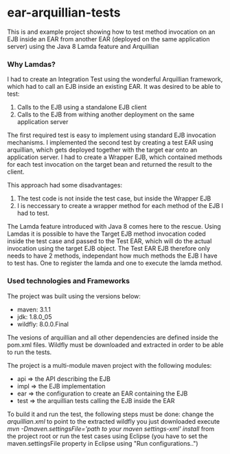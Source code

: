 ear-arquillian-tests
====================

This is and example project showing how to test method invocation on an EJB inside an EAR from another EAR (deployed on the same application server) using the Java 8 Lamda feature and Arquillian

### Why Lamdas? ###

I had to create an Integration Test using the wonderful Arquillian framework, which had to call an EJB inside an existing EAR. It was desired to be able to test:

1. Calls to the EJB using a standalone EJB client
2. Calls to the EJB from withing another deployment on the same application server

The first required test is easy to implement using standard EJB invocation mechanisms. I implemented the second test by creating a test EAR using arquillian, which gets deployed together with the target ear onto an application server. I had to create a Wrapper EJB, which contained methods for each test invocation on the target bean and returned the result to the client. 

This approach had some disadvantages:
1. The test code is not inside the test case, but inside the Wrapper EJB
2. I is neccessary to create a wrapper method for each method of the EJB I had to test.

The Lamda feature introduced with Java 8 comes here to the rescue. Using Lamdas it is possible to have the Target EJB method invocation coded inside the test case and passed to the Test EAR, which will do the actual invocation using the target EJB object. The Test EAR EJB therefore only needs to have 2 methods, independant how much methods the EJB I have to test has. One to register the lamda and one to execute the lamda method.

### Used technologies and Frameworks ###

The project was built using the versions below:
- maven: 3.1.1
- jdk: 1.8.0_05
- wildfly: 8.0.0.Final

The vesions of arquillian and all other dependencies are defined inside the pom.xml files.
Wildfly must be downloaded and extracted in order to be able to run the tests.

The project is a multi-module maven project with the following modules:
- api => the API describing the EJB 
- impl => the EJB implementation
- ear => the configuration to create an EAR containing the EJB
- test => the arquillian tests calling the EJB inside the EAR

To build it and run the test, the following steps must be done:
change the _arquillian.xml_ to point to the extracted wildfly you just downloaded
execute _mvn -Dmaven.settingsFile='path to your maven settings-xml' install_ from the project root or run the test cases using Eclipse (you have to set the maven.settingsFile property in Eclipse using "Run configurations..")
